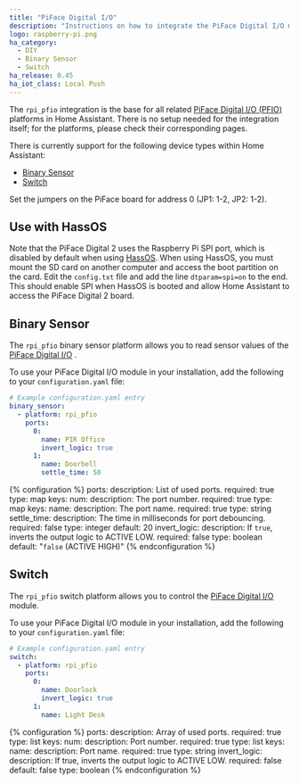 ```yaml
---
title: "PiFace Digital I/O"
description: "Instructions on how to integrate the PiFace Digital I/O module into Home Assistant."
logo: raspberry-pi.png
ha_category:
  - DIY
  - Binary Sensor
  - Switch
ha_release: 0.45
ha_iot_class: Local Push
---
```


The `rpi_pfio` integration is the base for all related [PiFace Digital I/O (PFIO)](http://www.piface.org.uk/) platforms in Home Assistant. There is no setup needed for the integration itself; for the platforms, please check their corresponding pages.

There is currently support for the following device types within Home Assistant:

- [Binary Sensor](#binary-sensor)
- [Switch](#switch)

Set the jumpers on the PiFace board for address 0 (JP1: 1-2, JP2: 1-2).

## Use with HassOS

Note that the PiFace Digital 2 uses the Raspberry Pi SPI port, which is disabled by default when using [HassOS](https://github.com/home-assistant/hassos). When using HassOS, you must mount the SD card on another computer and access the boot partition on the card. Edit the `config.txt` file and add the line `dtparam=spi=on` to the end. This should enable SPI when HassOS is booted and allow Home Assistant to access the PiFace Digital 2 board.

## Binary Sensor

The `rpi_pfio` binary sensor platform allows you to read sensor values of the [PiFace Digital I/O](http://www.piface.org.uk/products/piface_digital/) .

To use your PiFace Digital I/O module in your installation, add the following to your `configuration.yaml` file:

```yaml
# Example configuration.yaml entry
binary_sensor:
  - platform: rpi_pfio
    ports:
      0:
        name: PIR Office
        invert_logic: true
      1:
        name: Doorbell
        settle_time: 50
```

{% configuration %}
ports:
  description: List of used ports.
  required: true
  type: map
  keys:
    num:
      description: The port number.
      required: true
      type: map
      keys:
        name:
          description: The port name.
          required: true
          type: string
        settle_time:
          description: The time in milliseconds for port debouncing.
          required: false
          type: integer
          default: 20
        invert_logic:
          description: If `true`, inverts the output logic to ACTIVE LOW.
          required: false
          type: boolean
          default: "`false` (ACTIVE HIGH)"
{% endconfiguration %}

## Switch

The `rpi_pfio` switch platform allows you to control the [PiFace Digital I/O](http://www.piface.org.uk/products/piface_digital/) module.

To use your PiFace Digital I/O module in your installation, add the following to your `configuration.yaml` file:

```yaml
# Example configuration.yaml entry
switch:
  - platform: rpi_pfio
    ports:
      0:
        name: Doorlock
        invert_logic: true
      1:
        name: Light Desk
```

{% configuration %}
ports:
  description: Array of used ports.
  required: true
  type: list
  keys:
    num:
      description: Port number.
      required: true
      type: list
      keys:
        name:
          description: Port name.
          required: true
          type: string
        invert_logic:
          description: If true, inverts the output logic to ACTIVE LOW.
          required: false
          default: false
          type: boolean
{% endconfiguration %}